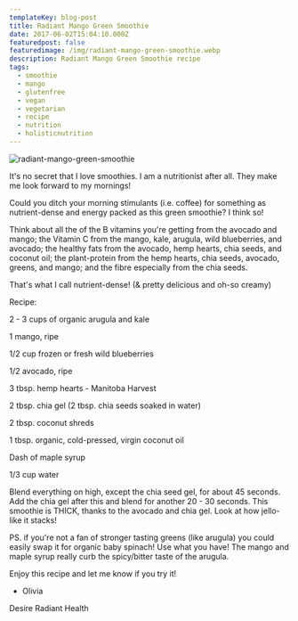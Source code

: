 ```yaml
---
templateKey: blog-post
title: Radiant Mango Green Smoothie
date: 2017-06-02T15:04:10.000Z
featuredpost: false
featuredimage: /img/radiant-mango-green-smoothie.webp
description: Radiant Mango Green Smoothie recipe
tags:
  - smoothie
  - mango
  - glutenfree 
  - vegan 
  - vegetarian 
  - recipe
  - nutrition 
  - holisticnutrition
---
```


![radiant-mango-green-smoothie](/img/radiant-mango-green-smoothie.webp)

It's no secret that I love smoothies. I am a nutritionist after all. They make me look forward to my mornings!

Could you ditch your morning stimulants (i.e. coffee) for something as nutrient-dense and energy packed as this green smoothie? I think so!

Think about all the of the B vitamins you're getting from the avocado and mango; the Vitamin C from the mango, kale, arugula, wild blueberries, and avocado; the healthy fats from the avocado, hemp hearts, chia seeds, and coconut oil; the plant-protein from the hemp hearts, chia seeds, avocado, greens, and mango; and the fibre especially from the chia seeds.

That's what I call nutrient-dense! (& pretty delicious and oh-so creamy)
 

Recipe:

2 - 3 cups of organic arugula and kale

1 mango, ripe

1/2 cup frozen or fresh wild blueberries

1/2 avocado, ripe

3 tbsp. hemp hearts - Manitoba Harvest

2 tbsp. chia gel (2 tbsp. chia seeds soaked in water)

2 tbsp. coconut shreds

1 tbsp. organic, cold-pressed, virgin coconut oil

Dash of maple syrup

1/3 cup water

Blend everything on high, except the chia seed gel, for about 45 seconds. Add the chia gel after this and blend for another 20 - 30 seconds. This smoothie is THICK, thanks to the avocado and chia gel. Look at how jello-like it stacks!

PS. if you're not a fan of stronger tasting greens (like arugula) you could easily swap it for organic baby spinach! Use what you have! The mango and maple syrup really curb the spicy/bitter taste of the arugula.

Enjoy this recipe and let me know if you try it!

- Olivia

Desire Radiant Health